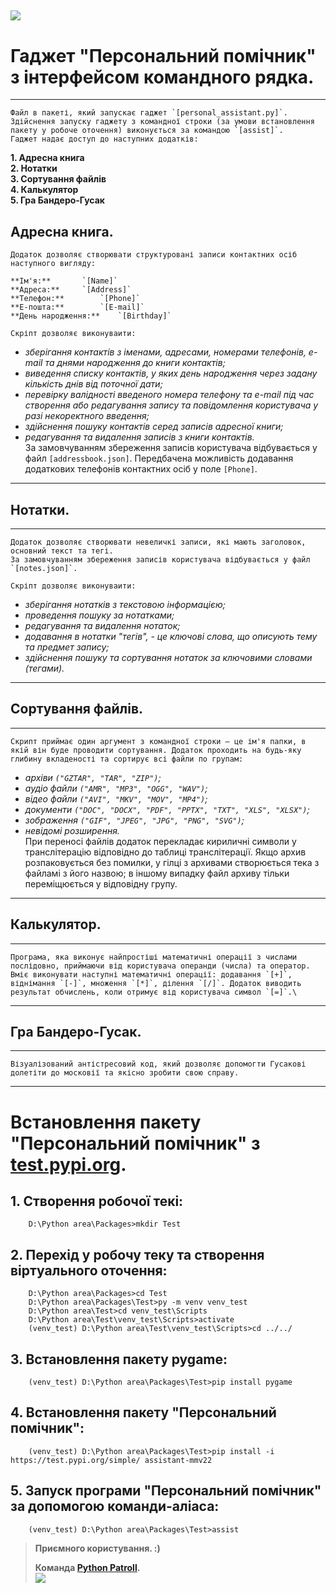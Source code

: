 ![](https://www.python.org/static/favicon.ico)
---
# Гаджет "Персональний помічник" з інтерфейсом командного рядка.
---

    Файл в пакеті, який запускає гаджет `[personal_assistant.py]`.
    Здійснення запуску гаджету з командної строки (за умови встановлення пакету у робоче оточення) виконується за командою `[assist]`.
    Гаджет надає доступ до наступних додатків:
**1. Адресна книга**\
**2. Нотатки**\
**3. Сортування файлів**\
**4. Калькулятор**\
**5. Гра Бандеро-Гусак**


## Адресна книга.

    Додаток дозволяє створювати структуровані записи контактних осіб наступного вигляду:
```    
**Ім'я:**		`[Name]`
**Адреса:**		`[Address]`
**Телефон:**		`[Phone]`
**Е-пошта:**		`[E-mail]`
**День народження:**	`[Birthday]`
```    
    Скріпт дозволяє виконуваити:
- *зберігання контактів з іменами, адресами, номерами телефонів, e-mail та днями народження до книги контактів;*
- *виведення списку контактів, у яких день народження через задану кількість днів від поточної дати;*
- *перевірку валідності введеного номера телефону та e-mail під час створення або редагування запису та повідомлення користувача у разі некоректного введення;*
- *здійснення пошуку контактів серед записів адресної книги;*
- *редагування та видалення записів з книги контактів.*\
    За замовчуванням збереження записів користувача відбувається у файл `[addressbook.json]`.
    Передбачена можливість додавання додаткових телефонів контактних осіб у поле `[Phone]`.

---
## Нотатки.
---

    Додаток дозволяє створювати невеличкі записи, які мають заголовок, основний текст та тегі.
    За замовчуванням збереження записів користувача відбувається у файл `[notes.json]`.

    Скріпт дозволяє виконуваити:
- *зберігання нотатків з текстовою інформацією;*
- *проведення пошуку за нотатками;*
- *редагування та видалення нотаток;*
- *додавання в нотатки "тегів", - це ключові слова, що описують тему та предмет запису;*
- *здійснення пошуку та сортування нотаток за ключовими словами (тегами).*

---
## Сортування файлів.
---

    Скрипт приймає один аргумент з командної строки — це ім'я папки, в якій він буде проводити сортування. Додаток проходить на будь-яку глибину вкладеності та сортирує всі файли по групам:
- *архіви `("GZTAR", "TAR", "ZIP")`;*
- *аудіо файли `("AMR", "MP3", "OGG", "WAV")`;*
- *відео файли `("AVI", "MKV", "MOV", "MP4")`;*
- *документи `("DOC", "DOCX", "PDF", "PPTX", "TXT", "XLS", "XLSX")`;*
- *зображення `("GIF", "JPEG", "JPG", "PNG", "SVG")`;*
- *невідомі розширення.*\
    При переносі файлів додаток перекладає кириличні символи у транслітерацію відповідно до таблиці транслітерації. Якщо архив розпаковується без помилки, у гілці з архивами створюється тека з файламі з його назвою; в іншому випадку файл архиву тільки переміщюється у відповідну групу.

---
## Калькулятор.
---

    Програма, яка виконує найпростіші математичні операції з числами послідовно, приймаючи від користувача операнди (числа) та оператор. Вміє виконувати наступні математичні операції: додавання `[+]`, віднімання `[-]`, множення `[*]`, ділення `[/]`. Додаток виводить результат обчислень, коли отримує від користувача символ `[=]`.\

---
## Гра Бандеро-Гусак.
---

    Візуалізований антістресовий код, який дозволяє допомогти Гусакові долетіти до московії та якісно зробити свою справу.

---

# Встановлення пакету "Персональний помічник" з [test.pypi.org](https://test.pypi.org).

## 1. Створення робочої текі:
```
    D:\Python area\Packages>mkdir Test
```
## 2. Перехід у робочу теку та створення віртуального оточення:
```
    D:\Python area\Packages>cd Test
    D:\Python area\Packages\Test>py -m venv venv_test
    D:\Python area\Test>cd venv_test\Scripts
    D:\Python area\Test\venv_test\Scripts>activate
    (venv_test) D:\Python area\Test\venv_test\Scripts>cd ../../
```
## 3. Встановлення пакету pygame:
```
    (venv_test) D:\Python area\Packages\Test>pip install pygame
```
## 4. Встановлення пакету "Персональний помічник":
```
    (venv_test) D:\Python area\Packages\Test>pip install -i https://test.pypi.org/simple/ assistant-mmv22
```
## 5. Запуск програми "Персональний помічник" за допомогою команди-аліаса:
```
    (venv_test) D:\Python area\Packages\Test>assist
```
    
> **Приємного користування. :)**
>
> **Команда [Python Patroll](https://drive.google.com/file/d/1bV_tYCc-zHcm1j-eM1a8RadpeWBChVDu/view?usp=sharing).**\
![](https://drive.google.com/file/d/1bV_tYCc-zHcm1j-eM1a8RadpeWBChVDu/view?usp=sharing)
